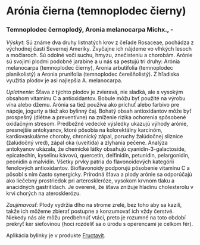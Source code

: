 Arónia čierna (temnoplodec čierny)
==================================

### Temnoplodec černoplodý, Aronia melanocarpa Michx., -

*Výskyt*: Sú známe dva druhy listnatých krov z čeľade Rosaceae, pochádza z
východnej časti Severnej Ameriky. Zvyčajne ich nájdeme vo vlhkých lesoch a
močiaroch. Sú odolné voči suchu, hmyzu, znečisteniu a chorobám. Arónie sú
svojimi plodmi podobné jarabine a u nás sa pestujú tri druhy: Arónia melanocarpa
(temnoplodec čierny), Aronia arbutifolia (temnoplodec planikolistý) a Aronia
prunifolia (temnoplodec čerešňolistý). Z hľadiska využitia plodov je asi
najlepšia A. melanocarpa.

*Uplatnenie*: Šťava z týchto plodov je zvieravá, nie sladká, ale s vysokým
obsahom vitamínu C a antioxidantov. Bobule môžu byť použité na výrobu vína alebo
džemu. Arónia sa tiež používa ako príchuť alebo farbivo pre nápoje, jogurty a
tiež ako bylinný čaj. Bohatý obsah antioxidantov môže byť prospešný (diétne a
preventívne) na zníženie rizika ochorenia spôsobené oxidačným stresom. Predbežné
vedecké výsledky ukazujú výhody arónie, presnejšie antokyanov, ktoré pôsobia na
kolorektálny karcinóm, kardiovaskulárne choroby, chronický zápal, poruchy
žalúdočnej sliznice (žalúdočný vred), zápal oka (uveitída) a zlyhania pečene.
Analýza antokyanov ukázala, že chemické látky obsahujú cyanidin-3-galactoside,
epicatechin, kyselinu kávovú, quercetin, delfinidín, petunidin, pelargonidin,
peonidin a malvidin. Všetky prvky patria do flavonoidových kategórii fenolových
antioxidantov. Bioflavonoidy podporujú pôsobenie vitamínu C a pôsobí s ním často
synergicky. Prírodná šťava a plody arónie sa odporúčajú ako liečebný prostriedok
pri arteroskleróze, vysokom krvnom tlaku a anacidných gastritídach. Je overené,
že šťava znižuje hladinu cholesterolu v krvi chorých na aterosklerózu.

*Zaujímavosť*: Plody vydržia dlho na strome zrelé, bez toho aby sa kazili, takže
ich môžeme zbierať postupne a konzumovať ich vždy čerstvé. Niekedy nás ale môžu
predbehnúť vtáci, preto je rozumné na toto období prekryť ker sieťovinou (hoci
rozdeliť sa o úrodu s operencami je celkom fér).

Aplikácia bylinky je v produkte [Fructavit](/sip/elixiry/duhovy-fructavit).
